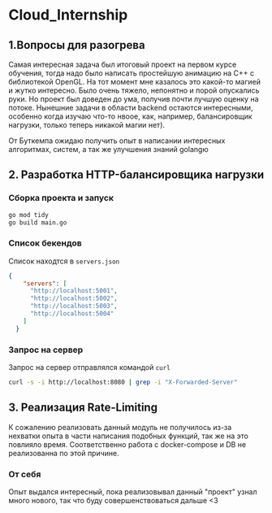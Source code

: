 # Cloud_Internship

## 1.Вопросы для разогрева

Самая интересная задача был итоговый проект на первом курсе обучения, тогда надо было написать простейшую анимацию на C++ с библиотекой OpenGL. На тот момент мне казалось это какой-то магией и жутко интересно. Было очень тяжело, непонятно и порой опускались руки. Но проект был доведен до ума, получив почти лучшую оценку на потоке. Нынешние задачи в области backend остаются интересными, особенно когда изучаю что-то нвоое, как, например, балансировщик нагрузки, только теперь никакой магии нет).

От Буткемпа ожидаю получить опыт в написании интересных алгоритмах, систем, а так же улучшения знаний golangю

## 2. Разработка HTTP-балансировщика нагрузки

### Сборка проекта и запуск 
```bash 
go mod tidy
go build main.go
```

### Список бекендов

Список находтся в `servers.json`

```json
{
    "servers": [
      "http://localhost:5001",
      "http://localhost:5002",
      "http://localhost:5003",
      "http://localhost:5004"
    ]
  }
  ```
  ### Запрос на сервер
  Запрос на сервер отправлялся командой `curl`

  ```bash
  curl -s -i http://localhost:8080 | grep -i "X-Forwarded-Server"
  ```

  ## 3. Реализация Rate-Limiting
  К сожалению реализовать данный модуль не получилось из-за нехватки опыта в части написания подобных функций, так же на это повлияло время. Соответственно работа с docker-compose и DB не реализованна по этой причине.

  ### От себя
  Опыт выдался интересный, пока реализовывал данный "проект" узнал много нового, так что буду совершенствоваться дальше <3
